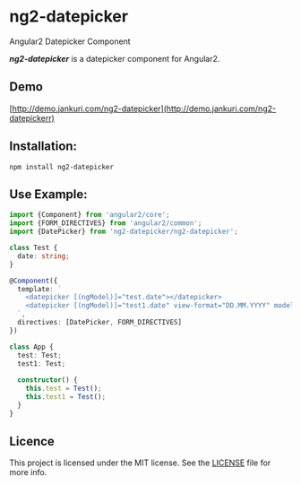 # ng2-datepicker
Angular2 Datepicker Component

***ng2-datepicker*** is a datepicker component for Angular2.

## Demo

[http://demo.jankuri.com/ng2-datepicker](http://demo.jankuri.com/ng2-datepickerr)

## Installation: 


````shell
npm install ng2-datepicker
````

## Use Example:

```ts
import {Component} from 'angular2/core';
import {FORM_DIRECTIVES} from 'angular2/common';
import {DatePicker} from 'ng2-datepicker/ng2-datepicker';

class Test {
  date: string;
}

@Component({
  template: `
    <datepicker [(ngModel)]="test.date"></datepicker>
    <datepicker [(ngModel)]="test1.date" view-format="DD.MM.YYYY" model-format="YYY-MM-DD" init-date="2017-05-12"></datepicker>
  `,
  directives: [DatePicker, FORM_DIRECTIVES]
})

class App {
  test: Test;
  test1: Test;
  
  constructor() {
    this.test = Test();
    this.test1 = Test();
  }
}
```

## Licence

This project is licensed under the MIT license. See the [LICENSE](LICENSE) file for more info.

